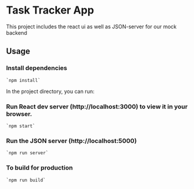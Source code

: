 # Task Tracker App

This project includes the react ui as well as JSON-server for our mock backend

## Usage

### Install dependencies

```
`npm install`
```

In the project directory, you can run:

### Run React dev server (http://localhost:3000) to view it in your browser.

```
`npm start`
```

### Run the JSON server (http://localhost:5000)

```
`npm run server`
```

### To build for production

```
`npm run build`
```

